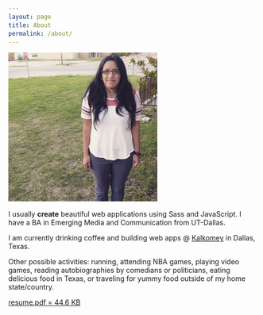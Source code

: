 ```yaml
---
layout: page
title: About
permalink: /about/
---
```

  <section class="row">
    <div class="col-sm-5 col-xs-12">
      <div class="content--center">
        <img src="/assets/cindy-about.jpg" alt="Cindy Juarez" class="top-space" alt="Me in Archer City, Texas"/>
      </div>
    </div>
    <div class="col-sm-7 col-xs-12">
      <p class="text-block top-space">I usually <strong class="text-pink">create</strong> beautiful web applications using Sass and JavaScript. I have a BA in Emerging Media and Communication from UT-Dallas.</p>
      <p class="text-block">I am currently drinking coffee and building web apps @ <a href="http://www.kalkomey.com/" target="_blank"><u>Kalkomey</u></a> in Dallas, Texas.</p>
      <p class="text-block">Other possible activities: running, attending NBA games, playing video games, reading autobiographies by comedians or politicians, eating delicious food in Texas, or traveling for yummy food outside of my home state/country.</p>
    </div>
  </section>
  <div class="row row__items--center">
    <div class="col-sm-5 col-xs-12">
      <p class="text-center">
        <a href="/assets/web-resume.pdf" target="_blank" class="btn btn-blue">resume.pdf = 44.6 KB</a>
      </p>
    </div>
    <div class="col-sm-7 col-xs-12">
      <div class="text-center">
        <a href="http://dribbble.com/sceendy" target="_blank" class="btn-social dribbble"><i class="fa fa-dribbble"></i></a>
        <a href="https://github.com/sceendy" target="_blank" class="btn-social github" style="background: #000;"><i class="fa fa-github"></i></a>
        <a href="http://codepen.io/sceendy/" target="_blank" class="btn-social codepen" style="background: #76daff;"><i class="fa fa-codepen"></i></a>
        <a href="https://www.linkedin.com/in/sceendy" target="_blank" class="btn-social linkedin" style="background: #006fa6"><i class="fa fa-linkedin"></i></a>
      </div>
    </div>
  </div>
